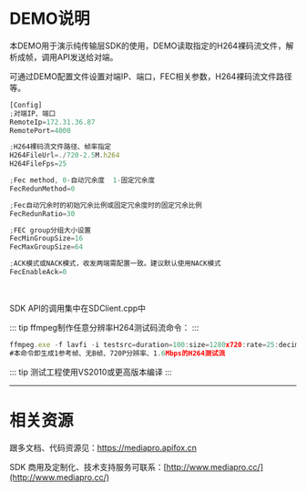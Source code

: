 ﻿# DEMO说明
本DEMO用于演示纯传输层SDK的使用，DEMO读取指定的H264裸码流文件，解析成帧，调用API发送给对端。<br>

可通过DEMO配置文件设置对端IP、端口，FEC相关参数，H264裸码流文件路径等。


```js
[Config]
;对端IP、端口
RemoteIp=172.31.36.87        
RemotePort=4000

;H264裸码流文件路径、帧率指定
H264FileUrl=./720-2.5M.h264
H264FileFps=25

;Fec method, 0-自动冗余度  1-固定冗余度
FecRedunMethod=0

;Fec自动冗余时的初始冗余比例或固定冗余度时的固定冗余比例
FecRedunRatio=30

;FEC group分组大小设置
FecMinGroupSize=16
FecMaxGroupSize=64

;ACK模式或NACK模式，收发两端需配置一致。建议默认使用NACK模式
FecEnableAck=0
```
<br>

SDK API的调用集中在SDClient.cpp中
<br>


::: tip
ffmpeg制作任意分辨率H264测试码流命令：
:::

```js
ffmpeg.exe -f lavfi -i testsrc=duration=100:size=1280x720:rate=25:decimals=2 -pix_fmt yuv420p -vcodec libx264  -profile:v high -x264opts force-cfr:fps=25:keyint=50:min-keyint=1:ref=1:bitrate=1600:bframes=0  -t 30  -y  output.h264
#本命令即生成1参考帧、无B帧、720P分辨率、1.6Mbps的H264测试流
```

::: tip
测试工程使用VS2010或更高版本编译
:::


---

# 相关资源
跟多文档、代码资源见：https://mediapro.apifox.cn

SDK 商用及定制化、技术支持服务可联系：[http://www.mediapro.cc/](http://www.mediapro.cc/)

